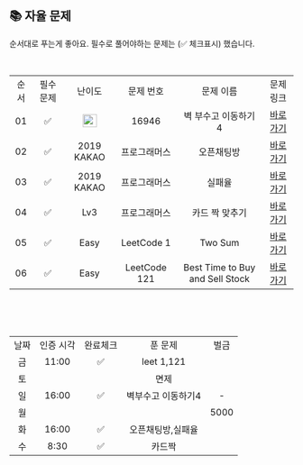 
## 📚 자율 문제

순서대로 푸는게 좋아요.
필수로 풀어야하는 문제는 (✅ 체크표시) 했습니다.

<br/>
<table>
  <tr>
    <td align="center">순서</td>
    <td align="center">필수 문제</td>
    <td align="center">난이도</td>
    <td align="center">문제 번호</td>
    <td align="center">문제 이름</td>
    <td align="center">문제 링크</td>
  </tr>
   <tr>
    <td align="center">01</td>
    <td align="center">✅</td>
    <td align="center"><img height="23px" width="25px" src="https://d2gd6pc034wcta.cloudfront.net/tier/14.svg"></td>
    <td align="center">16946</td>
    <td align="center">벽 부수고 이동하기 4</td>
    <td align="center"><a href="https://www.acmicpc.net/problem/16946">바로가기</a></td>
  </tr>
    <tr>
    <td align="center">02</td>
    <td align="center">✅</td>
    <td align="center">2019 KAKAO</td>
    <td align="center">프로그래머스</td>
    <td align="center">오픈채팅방</td>
    <td align="center"><a href="https://school.programmers.co.kr/learn/courses/30/lessons/42888">바로가기</a></td>
  </tr>
   <tr>
    <td align="center">03</td>
    <td align="center">✅</td>
    <td align="center">2019 KAKAO</td>
    <td align="center">프로그래머스</td>
    <td align="center">실패율</td>
    <td align="center"><a href="https://school.programmers.co.kr/learn/courses/30/lessons/42889">바로가기</a></td>
  </tr>
  <tr>
    <td align="center">04</td>
    <td align="center">✅</td>
    <td align="center">Lv3</td>
    <td align="center">프로그래머스</td>
    <td align="center">카드 짝 맞추기</td>
    <td align="center"><a href="https://school.programmers.co.kr/learn/courses/30/lessons/72415">바로가기</a></td>
  </tr>
   <tr>
    <td align="center">05</td>
     <td align="center">✅</td>
    <td align="center">Easy</td>
    <td align="center">LeetCode 1</td>
    <td align="center">Two Sum</td>
    <td align="center"><a href="https://leetcode.com/problems/two-sum">바로가기</a></td>
  </tr>
   <tr>
    <td align="center">06</td>
    <td align="center">✅</td>
    <td align="center">Easy</td>
    <td align="center">LeetCode 121</td>
    <td align="center">Best Time to Buy and Sell Stock</td>
    <td align="center"><a href="https://leetcode.com/problems/best-time-to-buy-and-sell-stock">바로가기</a></td>
  </tr>
</table>
<br/><br/>


<br>

<table>
  <tr>
    <td align="center">날짜</td>
    <td align="center">인증 시각</td>
    <td align="center">완료체크</td>
    <td align="center">푼 문제</td>
    <td align="center">벌금</td>
  </tr>
   <tr>
    <td align="center">금</td>
    <td align="center">11:00</td>
    <td align="center">✅</td>
    <td align="center">leet 1,121</td>
    <td align="center"></td>
  </tr>
  <tr>
    <td align="center">토</td>
    <td align="center"></td>
    <td align="center"></td>
    <td align="center">면제</td>
    <td align="center"></td>
  </tr>
  <tr>
    <td align="center">일</td>
    <td align="center">16:00</td>
    <td align="center">✅</td>
    <td align="center">벽부수고 이동하기4</td>
    <td align="center">-</td>
  </tr>
  <tr>
    <td align="center">월</td>
    <td align="center"></td>
    <td align="center"></td>
    <td align="center"></td>
    <td align="center">5000</td>
  </tr>
  <tr>
    <td align="center">화</td>
    <td align="center">16:00</td>
    <td align="center">✅</td>
    <td align="center">오픈채팅방,실패율</td>
    <td align="center"></td>
  </tr>
  <tr>
    <td align="center">수</td>
    <td align="center">8:30</td>
    <td align="center">✅</td>
    <td align="center">카드짝</td>
    <td align="center"></td>
  </tr>
</table>
